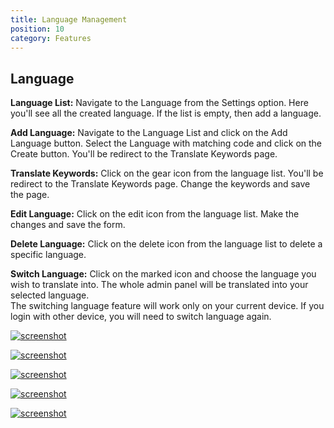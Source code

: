 ```yaml
---
title: Language Management
position: 10
category: Features
---
```


## Language

**Language List:** Navigate to the Language from the Settings option. Here you'll see all the created language. If the list is empty, then add a language.

**Add Language:** Navigate to the Language List and click on the Add Language button. Select the Language with matching code and click on the Create button. You'll be redirect to the Translate Keywords page.

**Translate Keywords:** Click on the gear icon from the language list. You'll be redirect to the Translate Keywords page. Change the keywords and save the page.

**Edit Language:** Click on the edit icon from the language list. Make the changes and save the form.

**Delete Language:** Click on the delete icon from the language list to delete a specific language.

**Switch Language:** Click on the marked icon and choose the language you wish to translate into. The whole admin panel will be translated into your selected language.  
The switching language feature will work only on your current device. If you login with other device, you will need to switch language again.

[![screenshot](/docs/adlisting/screenshots/language.png)](/docs/adlisting/screenshots/language.png)[](/docs/adlisting/screenshots/language.png)

[![screenshot](/docs/adlisting/screenshots/language2.png)](/docs/adlisting/screenshots/language2.png)[](/docs/adlisting/screenshots/language2.png)

[![screenshot](/docs/adlisting/screenshots/language3.png)](/docs/adlisting/screenshots/language3.png)[](/docs/adlisting/screenshots/language3.png)

[![screenshot](/docs/adlisting/screenshots/language4.png)](/docs/adlisting/screenshots/language4.png)[](/docs/adlisting/screenshots/language4.png)

[![screenshot](/docs/adlisting/screenshots/currency.png)](/docs/adlisting/screenshots/currency.png)[](/docs/adlisting/screenshots/currency.png)
